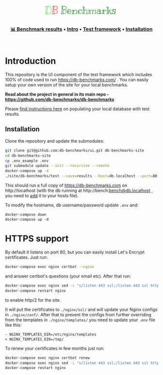 <p align="center">
  <a href="https://db-benchmarks.com" target="_blank" rel="noopener">
    <img id="intro" src="./logo.svg" width="50%" alt="db-benchmarks logo" style="color: white">
  </a>
</p>

<h3 align="center">
  <a href="https://db-benchmarks.com">📊 Benchmark results</a> •
  <a href="#introduction">Intro</a> •
  <a href="https://github.com/db-benchmarks/db-benchmarks/#intro">Test framework</a> •
  <a href="#installation">Installation</a>
</h3>

<p>&nbsp;</p>

# Introduction

This repository is the UI component of the test framework which includes 100% of code used to run https://db-benchmarks.com/ . You can easily setup your own version of the site for your local benchmarks.

**Read about the project in general in its main repo - https://github.com/db-benchmarks/db-benchmarks**

Please [find instructions here](https://github.com/db-benchmarks/db-benchmarks#save-to-db-to-visualize) on populating your local database with test results.

## Installation

Clone the repository and update the submodules:
```bash
git clone git@github.com:db-benchmarks/ui.git db-benchmarks-site
cd db-benchmarks-site
cp .env_example .env
git submodule update --init --recursive --remote
docker-compose up -d
./site/db-benchmarks/test --save=results --host=db.localhost --port=80 --username=bench --password=bench
```

This should run a full copy of https://db-benchmarks.com on http://localhost (with the db running at http://bench:bench@db.localhost , you need to [add](https://linuxize.com/post/how-to-edit-your-hosts-file/) it to your hosts file).

To modify the hostname, db username/password update `.env` and:
```
docker-compose down
docker-compose up -d
```

# HTTPS support

By default it listens on port 80, but you can easily install Let's Encrypt certificates. Just run:

```bash
docker-compose exec nginx certbot --nginx
```

and answer certbot's questions (your email etc). After that run:

```bash
docker-compose exec nginx sed -i "s/listen 443 ssl;/listen 443 ssl http2;/" /etc/nginx/conf.d/site.conf
docker-compose restart nginx
```

to enable http/2 for the site.

It will put the certificates to `./nginx/ssl/` and will update your Nginx configs in `./nginx/conf/`. After that to prevent the configs from further overriding from the templates in `./nginx/templates/` you need to update your `.env` file like this:

```
- NGINX_TEMPLATES_DIR=/etc/nginx/templates
+ NGINX_TEMPLATES_DIR=/tmp/
```

To renew your certificates in few months just run:

```bash
docker-compose exec nginx certbot renew
docker-compose exec nginx sed -i "s/listen 443 ssl;/listen 443 ssl http2;/" /etc/nginx/conf.d/site.conf
docker-compose restart nginx
```
